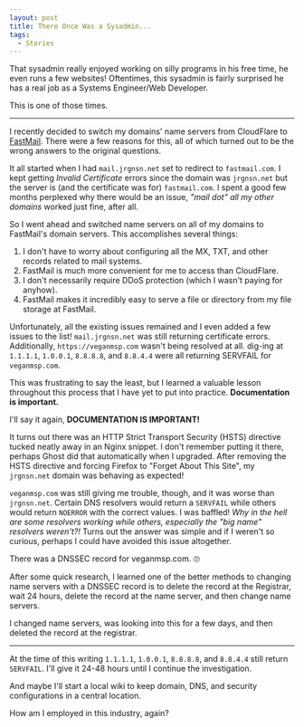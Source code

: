 ```yaml
---
layout: post
title: There Once Was a Sysadmin...
tags:
  - Stories
---
```


That sysadmin really enjoyed working on silly programs in his free time,
he even runs a few websites! Oftentimes, this sysadmin is fairly
surprised he has a real job as a Systems Engineer/Web Developer.

This is one of those times.

---

I recently decided to switch my domains' name servers from CloudFlare to
[FastMail][fastmail-ref]. There were a few reasons for this, all of
which turned out to be the wrong answers to the original questions. 

It all started when I had `mail.jrgnsn.net` set to redirect to
`fastmail.com`. I kept getting *Invalid Certificate* errors since the
domain was `jrgnsn.net` but the server is (and the certificate was for)
`fastmail.com`. I spent a good few months perplexed why there would be
an issue, *"mail dot" all my other domains* worked just fine, after all.

So I went ahead and switched name servers on all of my domains to
FastMail's domain servers. This accomplishes several things:

1. I don't have to worry about configuring all the MX, TXT, and other
records related to mail systems.
2. FastMail is much more convenient for me to access than CloudFlare.
3. I don't necessarily require DDoS protection (which I wasn't paying
for anyhow).
4. FastMail makes it incredibly easy to serve a file or directory from
my file storage at FastMail.

Unfortunately, all the existing issues remained and I even added a
few issues to the list! `mail.jrgnsn.net` was still returning
certificate errors. Additionally, `https://veganmsp.com` wasn't being
resolved at all. dig-ing at `1.1.1.1`, `1.0.0.1`, `8.8.8.8`, and
`8.8.4.4` were all returning SERVFAIL for `veganmsp.com`.

This was frustrating to say the least, but I learned a valuable lesson
throughout this process that I have yet to put into practice.
**Documentation is important.**

I'll say it again, **DOCUMENTATION IS IMPORTANT!**

It turns out there was an HTTP Strict Transport Security (HSTS)
directive tucked neatly away in an Nginx snippet. I don't remember
putting it there, perhaps Ghost did that automatically when I upgraded.
After removing the HSTS directive and forcing Firefox to "Forget About
This Site", my `jrgnsn.net` domain was behaving as expected!

`veganmsp.com` was still giving me trouble, though, and it was worse
than `jrgnsn.net`. Certain DNS resolvers would return a `SERVFAIL` while
others would return `NOERROR` with the correct values. I was baffled!
*Why in the hell are some resolvers working while others, especially the
"big name" resolvers weren't?!* Turns out the answer was simple and if I
weren't so curious, perhaps I could have avoided this issue altogether.

There was a DNSSEC record for veganmsp.com. 🙄

After some quick research, I learned one of the better methods to
changing name servers with a DNSSEC record is to delete the record at
the Registrar, wait 24 hours, delete the record at the name server, and
then change name servers.

I changed name servers, was looking into this for a few days, and then
deleted the record at the registrar.

---

At the time of this writing `1.1.1.1`, `1.0.0.1`, `8.8.8.8`, and
`8.8.4.4` still return `SERVFAIL`. I'll give it 24-48 hours until I
continue the investigation.

And maybe I'll start a local wiki to keep domain, DNS, and security
configurations in a central location.

How am I employed in this industry, again?

[fastmail-ref]: https://www.fastmail.com/?STKI=17835792
